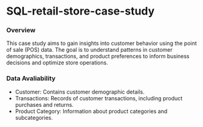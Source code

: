 # SQL-retail-store-case-study

### Overview

This case study aims to gain insights into customer behavior using the point of sale (POS) data. The goal is to understand patterns in customer demographics, transactions, and product preferences to inform business decisions and optimize store operations.

### Data Avaliability

- Customer: Contains customer demographic details.
- Transactions: Records of customer transactions, including product purchases and returns.
- Product Category: Information about product categories and subcategories.
